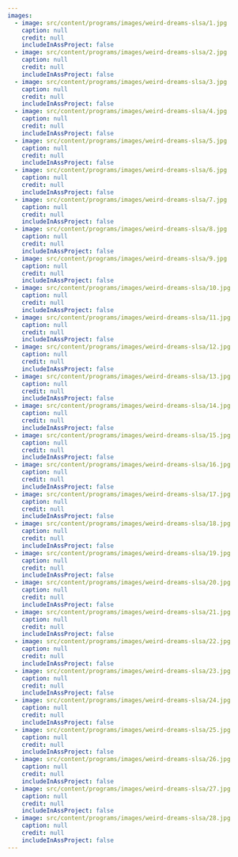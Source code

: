 ```yaml
---
images:
  - image: src/content/programs/images/weird-dreams-slsa/1.jpg
    caption: null
    credit: null
    includeInAssProject: false
  - image: src/content/programs/images/weird-dreams-slsa/2.jpg
    caption: null
    credit: null
    includeInAssProject: false
  - image: src/content/programs/images/weird-dreams-slsa/3.jpg
    caption: null
    credit: null
    includeInAssProject: false
  - image: src/content/programs/images/weird-dreams-slsa/4.jpg
    caption: null
    credit: null
    includeInAssProject: false
  - image: src/content/programs/images/weird-dreams-slsa/5.jpg
    caption: null
    credit: null
    includeInAssProject: false
  - image: src/content/programs/images/weird-dreams-slsa/6.jpg
    caption: null
    credit: null
    includeInAssProject: false
  - image: src/content/programs/images/weird-dreams-slsa/7.jpg
    caption: null
    credit: null
    includeInAssProject: false
  - image: src/content/programs/images/weird-dreams-slsa/8.jpg
    caption: null
    credit: null
    includeInAssProject: false
  - image: src/content/programs/images/weird-dreams-slsa/9.jpg
    caption: null
    credit: null
    includeInAssProject: false
  - image: src/content/programs/images/weird-dreams-slsa/10.jpg
    caption: null
    credit: null
    includeInAssProject: false
  - image: src/content/programs/images/weird-dreams-slsa/11.jpg
    caption: null
    credit: null
    includeInAssProject: false
  - image: src/content/programs/images/weird-dreams-slsa/12.jpg
    caption: null
    credit: null
    includeInAssProject: false
  - image: src/content/programs/images/weird-dreams-slsa/13.jpg
    caption: null
    credit: null
    includeInAssProject: false
  - image: src/content/programs/images/weird-dreams-slsa/14.jpg
    caption: null
    credit: null
    includeInAssProject: false
  - image: src/content/programs/images/weird-dreams-slsa/15.jpg
    caption: null
    credit: null
    includeInAssProject: false
  - image: src/content/programs/images/weird-dreams-slsa/16.jpg
    caption: null
    credit: null
    includeInAssProject: false
  - image: src/content/programs/images/weird-dreams-slsa/17.jpg
    caption: null
    credit: null
    includeInAssProject: false
  - image: src/content/programs/images/weird-dreams-slsa/18.jpg
    caption: null
    credit: null
    includeInAssProject: false
  - image: src/content/programs/images/weird-dreams-slsa/19.jpg
    caption: null
    credit: null
    includeInAssProject: false
  - image: src/content/programs/images/weird-dreams-slsa/20.jpg
    caption: null
    credit: null
    includeInAssProject: false
  - image: src/content/programs/images/weird-dreams-slsa/21.jpg
    caption: null
    credit: null
    includeInAssProject: false
  - image: src/content/programs/images/weird-dreams-slsa/22.jpg
    caption: null
    credit: null
    includeInAssProject: false
  - image: src/content/programs/images/weird-dreams-slsa/23.jpg
    caption: null
    credit: null
    includeInAssProject: false
  - image: src/content/programs/images/weird-dreams-slsa/24.jpg
    caption: null
    credit: null
    includeInAssProject: false
  - image: src/content/programs/images/weird-dreams-slsa/25.jpg
    caption: null
    credit: null
    includeInAssProject: false
  - image: src/content/programs/images/weird-dreams-slsa/26.jpg
    caption: null
    credit: null
    includeInAssProject: false
  - image: src/content/programs/images/weird-dreams-slsa/27.jpg
    caption: null
    credit: null
    includeInAssProject: false
  - image: src/content/programs/images/weird-dreams-slsa/28.jpg
    caption: null
    credit: null
    includeInAssProject: false
---
```

